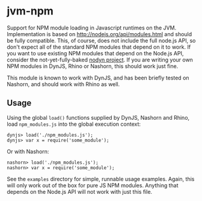 # jvm-npm

Support for NPM module loading in Javascript runtimes on the JVM.
Implementation is based on http://nodejs.org/api/modules.html and
should be fully compatible. This, of course, does not include the
full node.js API, so don't expect all of the standard NPM modules
that depend on it to work. If you want to use existing NPM modules
that depend on the Node.js API, consider the not-yet-fully-baked
[nodyn project](http://nodyn.io). If you are writing your own NPM
modules in DynJS, Rhino or Nashorn, this should work just fine.

This module is known to work with DynJS, and has been briefly tested
on Nashorn, and should work with Rhino as well. 

## Usage

Using the global `load()` functions supplied by DynJS, Nashorn and
Rhino, load `npm_modules.js` into the global execution context:

    dynjs> load('./npm_modules.js');
    dynjs> var x = require('some_module');

Or with Nashorn:

    nashorn> load('./npm_modules.js');
    nashorn> var x = require('some_module');

See the `examples` directory for simple, runnable usage examples.
Again, this will only work out of the box for pure JS NPM modules.
Anything that depends on the Node.js API will not work with just
this file.
